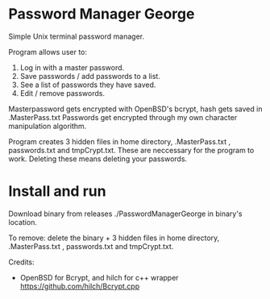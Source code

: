 
# Password Manager George

Simple Unix terminal password manager.

Program allows user to:

1. Log in with a master password.
2. Save passwords / add passwords to a list.
3. See a list of passwords they have saved.
4. Edit / remove passwords.

Masterpassword gets encrypted with OpenBSD's bcrypt, hash gets saved in .MasterPass.txt
Passwords get encrypted through my own character manipulation algorithm. 

Program creates 3 hidden files in home directory, .MasterPass.txt , passwords.txt and tmpCrypt.txt. 
These are neccessary for the program to work. Deleting these means deleting your passwords.

# Install and run
Download binary from releases
./PasswordManagerGeorge in binary's location.

To remove: 
delete the binary + 3 hidden files in home directory, .MasterPass.txt , passwords.txt and tmpCrypt.txt. 



Credits: 
- OpenBSD for Bcrypt, and hilch for c++ wrapper 
https://github.com/hilch/Bcrypt.cpp



